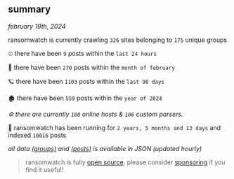 
## summary
_february 19th, 2024_

ransomwatch is currently crawling `326` sites belonging to `175` unique groups

⏲ there have been `9` posts within the `last 24 hours`

🦈 there have been `270` posts within the `month of february`

🪐 there have been `1103` posts within the `last 90 days`

🏚 there have been `559` posts within the `year of 2024`

_⚙️ there are currently `100` online hosts & `106` custom parsers._

🦕 ransomwatch has been running for `2 years, 5 months and 13 days` and indexed `10016` posts

_all data  [(groups)](http://ransomwhat.telemetry.ltd/groups) and [(posts)](http://ransomwhat.telemetry.ltd/posts) is available in JSON (updated hourly)_

> ransomwatch is fully [open source](https://github.com/joshhighet/ransomwatch#ransomwatch--). please consider [sponsoring](https://github.com/sponsors/joshhighet) if you find it useful!
